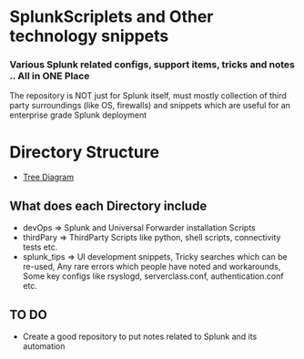 # SplunkScriplets and Other technology snippets
### Various Splunk related configs, support items, tricks and notes .. All in ONE Place
The repository is NOT just for Splunk itself, must mostly collection of third party surroundings (like OS, firewalls) and snippets which are useful for an enterprise grade Splunk deployment

# Directory Structure
- [Tree Diagram](DirStructure.md)

## What does each Directory include
- devOps => Splunk and Universal Forwarder installation Scripts
- thirdPary => ThirdParty Scripts like python, shell scripts, connectivity tests etc.
- splunk_tips => UI development snippets, Tricky searches which can be re-used, Any rare errors which people have noted and workarounds, Some key configs like rsyslogd, serverclass.conf, authentication.conf etc.

## TO DO
- Create a good repository to put notes related to Splunk and its automation
